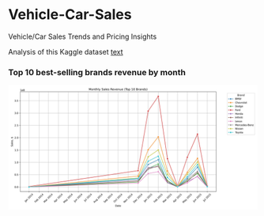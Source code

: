 # Vehicle-Car-Sales
Vehicle/Car Sales Trends and Pricing Insights

Analysis of this Kaggle dataset
[text](https://www.kaggle.com/datasets/syedanwarafridi/vehicle-sales-data)

### Top 10 best-selling brands revenue by month

![top10](Top10brands.jpg)